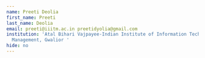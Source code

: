 ```yaml
---
name: Preeti Deolia
first_name: Preeti
last_name: Deolia
email: preeti@iiitm.ac.in preetidyolia@gmail.com
institution: 'Atal Bihari Vajpayee-Indian Institute of Information Technology and
  Management, Gwalior '
hide: no
---
```


